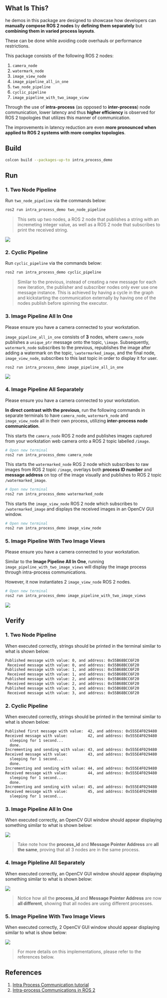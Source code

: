 ## **What Is This?**

he demos in this package are designed to showcase how developers can **manually compose ROS 2 nodes** by **defining them separately** but **combining them in varied process layouts**.

These can be done while avoiding code overhauls or performance restrictions. 

This package consists of the following ROS 2 nodes:

1. `camera_node`
2. `watermark_node`
3. `image_view_node`
4. `image_pipeline_all_in_one`
5. `two_node_pipeline`
6. `cyclic_pipeline`
7. `image_pipeline_with_two_image_view`

Through the use of **intra-process** (as opposed to **inter-process**) node communication, lower latency and thus **higher efficiency** is observed for ROS 2 topologies that utilizes this manner of communication.

The improvements in latency reduction are even **more pronounced when applied to ROS 2 systems with more complex topologies**. 

## **Build**

```bash
colcon build --packages-up-to intra_process_demo
```

## **Run**

### 1. Two Node Pipeline

Run `two_node_pipeline` via the commands below:

```bash
ros2 run intra_process_demo two_node_pipeline
```

> This sets up two nodes, a ROS 2 node that publishes a string with an incremeting integer value, as well as a ROS 2 node that subscribes to print the received string.

![](img/two_node_pipeline.png)

### 2. Cyclic Pipeline

Run `cyclic_pipeline` via the commands below:

```bash
ros2 run intra_process_demo cyclic_pipeline
```

> Similar to the previous, instead of creating a new message for each new iteration, the publisher and subscriber nodes only ever use one message instance. This is achieved by having a cycle in the graph and kickstarting the communication externally by having one of the nodes publish before spinning the executor.

### 3. Image Pipeline All In One

Please ensure you have a camera connected to your workstation.

`image_pipeline_all_in_one` consists of **3** nodes, where `camera_node` publishes a `unique_ptr` message onto the topic, `\image`. Subsequently,  `watermark_node` subscribes to the previous, republishes the image after adding a watermark on the topic, `\watermarked_image`, and the final node, `image_view_node`, subscribes to this last topic in order to display it for user.

```bash
ros2 run intra_process_demo image_pipeline_all_in_one
```

![](img/image_pipeline_all_in_one_rqtgraph.png)

### 4. Image Pipeline All Separately

Please ensure you have a camera connected to your workstation.

**In direct contrast with the previous**, run the following commands in separate terminals to have `camera_node`, `watermark_node` and `image_view_node` all in their own process, utilizing **inter-process node communication**.

This starts the `camera_node` ROS 2 node and publishes images captured from your workstation web camera onto a ROS 2 topic labelled `/image`.
```bash
# Open new terminal
ros2 run intra_process_demo camera_node
```

This starts the `watermarked_node` ROS 2 node which subscribes to raw images from ROS 2 topic `/image`, overlays both **process ID number** and **message address** on top of the image visually and publishes to ROS 2 topic `/watermarked_image`.
```bash
# Open new terminal
ros2 run intra_process_demo watermarked_node
```

This starts the `image_view_node` ROS 2 node which subscribes to `/watermarked_image` and displays the received images in an OpenCV GUI window.

```bash
# Open new terminal
ros2 run intra_process_demo image_view_node
```

### 5. Image Pipeline With Two Image Views

Please ensure you have a camera connected to your workstation.

Similar to the **Image Pipeline All In One**, running `image_pipeline_with_two_image_views` will display the image process through intra-process communications. 

However, it now instantiates 2 `image_view_node` ROS 2 nodes.

```bash
# Open new terminal
ros2 run intra_process_demo image_pipeline_with_two_image_views
```

![](img/image_pipeline_with_two_image_views_rqtgraph.png)

## **Verify**

### 1. Two Node Pipeline

When executed correctly, strings should be printed in the terminal similar to what is shown below:

```bash
Published message with value: 0, and address: 0x55B68BCC6F20
 Received message with value: 0, and address: 0x55B68BCC6F20
Published message with value: 1, and address: 0x55B68BCC6F20
 Received message with value: 1, and address: 0x55B68BCC6F20
Published message with value: 2, and address: 0x55B68BCC6F20
 Received message with value: 2, and address: 0x55B68BCC6F20
Published message with value: 3, and address: 0x55B68BCC6F20
 Received message with value: 3, and address: 0x55B68BCC6F20
```

### 2. Cyclic Pipeline

When executed correctly, strings should be printed in the terminal similar to what is shown below:

```bash
Published first message with value:  42, and address: 0x555E4F029480
Received message with value:         42, and address: 0x555E4F029480
  sleeping for 1 second...
  done.
Incrementing and sending with value: 43, and address: 0x555E4F029480
Received message with value:         43, and address: 0x555E4F029480
  sleeping for 1 second...
  done.
Incrementing and sending with value: 44, and address: 0x555E4F029480
Received message with value:         44, and address: 0x555E4F029480
  sleeping for 1 second...
  done.
Incrementing and sending with value: 45, and address: 0x555E4F029480
Received message with value:         45, and address: 0x555E4F029480
  sleeping for 1 second...

```

### 3. Image Pipeline All In One

When executed correctly, an OpenCV GUI window should appear displaying something similar to what is shown below:

![](img/image_pipeline_all_in_one.png)

>Take note how the **process_id** and **Message Pointer Address** are **all the same**, proving that all 3 nodes are in the same process.

### 4. Image Pipleline All Separately

When executed correctly, an OpenCV GUI window should appear displaying something similar to what is shown below:

![](img/image_pipeline_all_separately.png)

> Notice how all the **process_id** and **Message Pointer Address** are now **all different**, showing that all nodes are using different processes.

### 5. Image Pipeline With Two Image Views

When executed correctly, 2 OpenCV GUI window should appear displaying similar to what is show below:

![](img/image_pipeline_with_two_image_views.png)

> For more details on this implementations, please refer to the references below.

## **References**

1. [Intra Process Communication tutorial](https://docs.ros.org/en/rolling/Tutorials/Demos/Intra-Process-Communication.html)
2. [Intra-process Communications in ROS 2](https://design.ros2.org/articles/intraprocess_communications.html)
